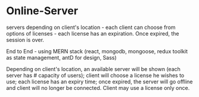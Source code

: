 # Online-Server
servers depending on client's location - each client can choose from options of licenses - each license has an expiration. Once expired, the session is over.

End to End - using MERN stack (react, mongodb, mongoose, redux toolkit as state management, antD for design, Sass)

Depending on client's location, an available server will be shown (each server has # capacity of users); client will choose a license he wishes to use; each license has an expiry time; once expired, the server will go offline and client will no longer be connected.
Client may use a license only once.




